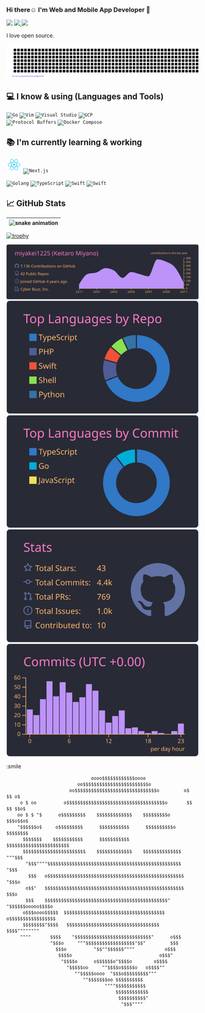 ### Hi there☺️ I'm Web and Mobile App Developer 👋
![](https://komarev.com/ghpvc/?username=miyakei1225&color=green)
<a href="http://qiita.com/miyakei1225">
<img height="20" src="https://qiita-badge.apiapi.app/s/miyakei1225/posts.svg" />
</a>
<a href="http://qiita.com/miyakei1225">
<img height="20" src="https://qiita-badge.apiapi.app/s/miyakei1225/contributions.svg" />
</a>

I love open source.

![gitartwork](gitartwork.svg)


## 💻 I know & using (Languages and Tools)
<code><img height="40" title="Go" src="https://images.squarespace-cdn.com/content/v1/540d7a89e4b0387389f618ba/1442044120573-VTGACQ984XCQ7WAYB3KI/image-asset.png?format=1000w"></code>
<code><img height="40" title="Vim" src="https://www.kaoriya.net/blog/2013/12/06/vimlogo-564x564.png"></code>
<code><img height="40" title="Visual Studio" src="https://beyondjapan.com/cms/wp-content/uploads/2019/06/500px-Visual_Studio_Code_1.35_icon.svg_.png"></code>
<code><img height="40" title="GCP" src="https://cdn-ak.f.st-hatena.com/images/fotolife/d/daikiyano/20190126/20190126201308.png"></code>
<br />
<code><img height="40" title="Protocol Buffers" src="https://camo.qiitausercontent.com/40045ea7f0301ca7fefb6c41fb40fc11b75954ac/68747470733a2f2f7777772e66726565636f646563616d702e6f72672f6e6577732f636f6e74656e742f696d616765732f323032302f30352f756e6e616d65642d312e706e67"></code>
<code><img height="40" title="Docker Compose" src="https://techblog.gmo-ap.jp/wp-content/uploads/2016/11/CpenoXbXgAA-zKJ-660x650.png"></code>

## 📚 I'm currently learning & working

<code><img height="40" title="React" src="https://raw.githubusercontent.com/github/explore/80688e429a7d4ef2fca1e82350fe8e3517d3494d/topics/react/react.png"></code>
<code><img height="40" title="Next.js" src="https://blog.f-arts.work/wp-content/uploads/2018/09/nextjs.png"></code>

<code><img height="40" title="Golang" src="https://cdn.icon-icons.com/icons2/2699/PNG/512/golang_logo_icon_171073.png"></code>
<code><img height="40" title="TypeScript" src="https://cdn.worldvectorlogo.com/logos/typescript.svg"></code>
<code><img height="40" title="Swift" src="https://encrypted-tbn0.gstatic.com/images?q=tbn:ANd9GcSOHR726r4ZEiLI5n7vCTkGbaq15BRE-BlgCg&usqp=CAU"></code>
<code><img height="40" title="Swift" src="https://cdn3.iconfinder.com/data/icons/logos-and-brands-adobe/512/267_Python-1024.png"></code>



## 📈 GitHub Stats
|<img alt="snake animation" width="100%" src="https://user-images.githubusercontent.com/105062512/230812023-331255bc-461a-4c22-971a-f05e9220d9c5.svg" />
|:-:|

[![trophy](https://github-profile-trophy.vercel.app/?username=miyakei1225&column=8&theme=dracula&no-frame=true)](https://github.com/ryo-ma/github-profile-trophy)

[![](https://raw.githubusercontent.com/miyakei1225/github-profile-summary-cards/master/profile-summary-card-output/dracula/0-profile-details.svg)](https://github.com/vn7n24fzkq/github-profile-summary-cards)
[![](https://raw.githubusercontent.com/miyakei1225/github-profile-summary-cards/master/profile-summary-card-output/dracula/1-repos-per-language.svg)](https://github.com/vn7n24fzkq/github-profile-summary-cards) [![](https://raw.githubusercontent.com/miyakei1225/github-profile-summary-cards/master/profile-summary-card-output/dracula/2-most-commit-language.svg)](https://github.com/vn7n24fzkq/github-profile-summary-cards)
[![](https://raw.githubusercontent.com/miyakei1225/github-profile-summary-cards/master/profile-summary-card-output/dracula/3-stats.svg)](https://github.com/vn7n24fzkq/github-profile-summary-cards) [![](https://raw.githubusercontent.com/miyakei1225/github-profile-summary-cards/master/profile-summary-card-output/dracula/4-productive-time.svg)](https://github.com/vn7n24fzkq/github-profile-summary-cards)

:smile
```
                               oooo$$$$$$$$$$$$oooo
                          oo$$$$$$$$$$$$$$$$$$$$$$$$o
                       oo$$$$$$$$$$$$$$$$$$$$$$$$$$$$$$o         o$   $$ o$
     o $ oo          o$$$$$$$$$$$$$$$$$$$$$$$$$$$$$$$$$$$$o       $$ $$ $$o$
    oo $ $ "$      o$$$$$$$$$    $$$$$$$$$$$$$    $$$$$$$$$o       $$$o$$o$
    "$$$$$$o$     o$$$$$$$$$      $$$$$$$$$$$      $$$$$$$$$$o    $$$$$$$$
      $$$$$$$    $$$$$$$$$$$      $$$$$$$$$$$      $$$$$$$$$$$$$$$$$$$$$$$
      $$$$$$$$$$$$$$$$$$$$$$$    $$$$$$$$$$$$$    $$$$$$$$$$$$$$  """$$$
       "$$$""""$$$$$$$$$$$$$$$$$$$$$$$$$$$$$$$$$$$$$$$$$$$$$$$$$     "$$$
        $$$   o$$$$$$$$$$$$$$$$$$$$$$$$$$$$$$$$$$$$$$$$$$$$$$$$$$     "$$$o
       o$$"   $$$$$$$$$$$$$$$$$$$$$$$$$$$$$$$$$$$$$$$$$$$$$$$$$$$       $$$o
       $$$    $$$$$$$$$$$$$$$$$$$$$$$$$$$$$$$$$$$$$$$$$$$$$" "$$$$$$ooooo$$$$o
      o$$$oooo$$$$$  $$$$$$$$$$$$$$$$$$$$$$$$$$$$$$$$$$$$$   o$$$$$$$$$$$$$$$$$
      $$$$$$$$"$$$$   $$$$$$$$$$$$$$$$$$$$$$$$$$$$$$$$$$     $$$$""""""""
     """"       $$$$    "$$$$$$$$$$$$$$$$$$$$$$$$$$$$"      o$$$
                "$$$o     """$$$$$$$$$$$$$$$$$$"$$"         $$$
                  $$$o          "$$""$$$$$$""""           o$$$
                   $$$$o                                o$$$"
                    "$$$$o      o$$$$$$o"$$$$o        o$$$$
                      "$$$$$oo     ""$$$$o$$$$$o   o$$$$""
                         ""$$$$$oooo  "$$$o$$$$$$$$$"""
                            ""$$$$$$$oo $$$$$$$$$$
                                    """"$$$$$$$$$$$
                                        $$$$$$$$$$$$
                                         $$$$$$$$$$"
                                          "$$$""""
```

